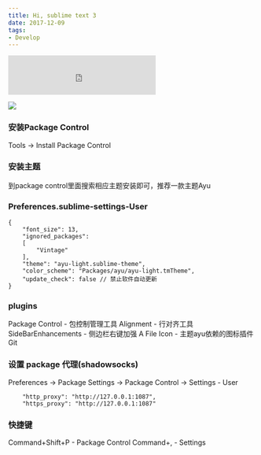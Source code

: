 ```yaml
---
title: Hi, sublime text 3
date: 2017-12-09
tags:
- Develop
---
```

<iframe frameborder="no" border="0" marginwidth="0" marginheight="0" width=300 height=80 src="http://music.163.com/outchain/player?type=2&id=28285910&auto=1&height=66"></iframe>

![](https://ws3.sinaimg.cn/large/006tNc79gy1fpp6pb8snvj311y0jnwfs.jpg)

### 安装Package Control
Tools -> Install Package Control

### 安装主题
到package control里面搜索相应主题安装即可，推荐一款主题Ayu

<!-- more -->

### Preferences.sublime-settings-User
```
{
	"font_size": 13,
	"ignored_packages":
	[
		"Vintage"
	],
    "theme": "ayu-light.sublime-theme",
    "color_scheme": "Packages/ayu/ayu-light.tmTheme",
	"update_check": false // 禁止软件自动更新
}
```

### plugins
Package Control - 包控制管理工具
Alignment - 行对齐工具
SideBarEnhancements - 侧边栏右键加强
A File Icon - 主题ayu依赖的图标插件
Git

### 设置 package 代理(shadowsocks)
Preferences -> Package Settings -> Package Control -> Settings - User
```
	"http_proxy": "http://127.0.0.1:1087",
	"https_proxy": "http://127.0.0.1:1087"
```

### 快捷键
Command+Shift+P - Package Control
Command+, - Settings